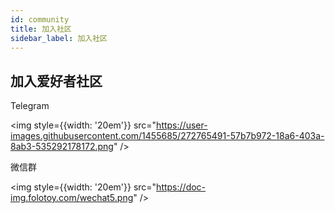 ```yaml
---
id: community
title: 加入社区
sidebar_label: 加入社区
---
```


## 加入爱好者社区

Telegram

<img style={{width:  '20em'}}  src="https://user-images.githubusercontent.com/1455685/272765491-57b7b972-18a6-403a-8ab3-535292178172.png" />

微信群

<img style={{width:  '20em'}}  src="https://doc-img.folotoy.com/wechat5.png" />


